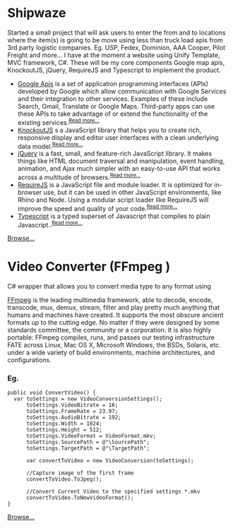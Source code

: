 
# Shipwaze
Started a small project that will ask users to enter the from and to locations where the item(s) is going to be move using less than truck load apis from 3rd party logistic companies. Eg. USP, Fedex, Dominion, AAA Cooper, Pilot Freight and more... I have at the moment a website using Unify Template, MVC framework, C#. These will be my core components Google map apis, KnockoutJS, jQuery, RequireJS and Typescript to implement the product.

<ul>
<li>
<a target='_blank' href='https://developers.google.com/apis-explorer/#p/'>Google Apis</a> is a set of application programming interfaces (APIs) developed by Google which allow communication with Google Services and their integration to other services. Examples of these include Search, Gmail, Translate or Google Maps. Third-party apps can use these APIs to take advantage of or extend the functionality of the existing services.<sup><a target='_blank' href='https://en.wikipedia.org/wiki/Google_APIs'>Read more...</a></sup> 
</li>
<li>
<a target='_blank' href='http://knockoutjs.com/'>KnockoutJS</a> s a JavaScript library that helps you to create rich, responsive display and editor user interfaces with a clean underlying data model.<sup><a target='_blank' href='http://knockoutjs.com/documentation/introduction.html'>Read more...</a></sup>
</li>
<li>
<a target='_blank' href='https://jquery.com/'>jQuery</a> is a fast, small, and feature-rich JavaScript library. It makes things like HTML document traversal and manipulation, event handling, animation, and Ajax much simpler with an easy-to-use API that works across a multitude of browsers.<sup><a target='_blank' href='http://api.jquery.com/'>Read more...</a></sup>
</li>
<li>
<a target='_blank' href='http://requirejs.org/'>RequireJS</a> is a JavaScript file and module loader. It is optimized for in-browser use, but it can be used in other JavaScript environments, like Rhino and Node. Using a modular script loader like RequireJS will improve the speed and quality of your code.<sup><a target='_blank' href='http://requirejs.org/docs/api.html'>Read more...</a></sup>
</li>
<li>
<a target='_blank' href='https://www.typescriptlang.org'>Typescript</a> is a typed superset of Javascript that compiles to plain Javascript..<sup><a target='_blank' href='https://www.typescriptlang.org/docs/tutorial.html'>Read more...</a></sup>
</li>
</ul>

<a target='_blank' href='https://github.com/joelbpe/collections/tree/master/Shipwaze/'>Browse...</a>


# Video Converter (FFmpeg )
C# wrapper that allows you to convert media type to any format using 

<a href='https://ffmpeg.org/about.html.'>FFmpeg</a> is the leading multimedia framework, able to decode, encode, transcode, mux, demux, stream, filter and play pretty much anything that humans and machines have created. It supports the most obscure ancient formats up to the cutting edge. No matter if they were designed by some standards committee, the community or a corporation. It is also highly portable: FFmpeg compiles, runs, and passes our testing infrastructure FATE across Linux, Mac OS X, Microsoft Windows, the BSDs, Solaris, etc. under a wide variety of build environments, machine architectures, and configurations.

<h3>Eg.</h3>

```
public void ConvertVideo() {
  var toSettings = new VideoConversionSettings();
      toSettings.VideoBitrate = 16;
      toSettings.FrameRate = 23.97;
      toSettings.AudioBitrate = 192;
      toSettings.Width = 1024;
      toSettings.Height = 512;
      toSettings.VideoFormat = VideoFormat.mkv;
      toSettings.SourcePath = @"\SourcePath";
      toSettings.TargetPath = @"\TargetPath";

      var convertToVideo = new VideoConversion(toSettings);
	
      //Capture image of the first frame
      convertToVideo.ToJpeg(); 

      //Convert Current Video to the specified settings *.mkv
      convertToVideo.ToNewVideoFormat();
}
```

<a target='_blank' href='https://github.com/joelbpe/collections/tree/master/Shipwaze/'>Browse...</a>
